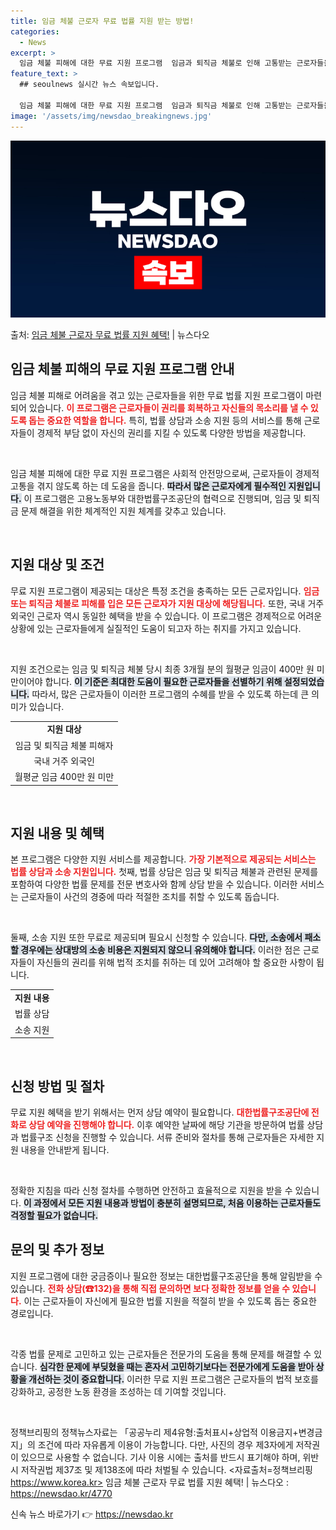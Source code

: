 ```yaml
---
title: 임금 체불 근로자 무료 법률 지원 받는 방법!
categories:
  - News
excerpt: >
  임금 체불 피해에 대한 무료 지원 프로그램  임금과 퇴직금 체불로 인해 고통받는 근로자들을 위해 다양한 무료…
feature_text: >
  ## seoulnews 실시간 뉴스 속보입니다.

  임금 체불 피해에 대한 무료 지원 프로그램  임금과 퇴직금 체불로 인해 고통받는 근로자들을 위해 다양한 무료…
image: '/assets/img/newsdao_breakingnews.jpg'
---
```


![뉴스다오 속보](/assets/img/newsdao_breakingnews.jpg)

<p>출처: <a href="https://newsdao.kr/4770" rel="dofollow">임금 체불 근로자 무료 법률 지원 혜택!</a> | 뉴스다오</p>

<h2 data-ke-size="size26">임금 체불 피해의 무료 지원 프로그램 안내</h2>

임금 체불 피해로 어려움을 겪고 있는 근로자들을 위한 무료 법률 지원 프로그램이 마련되어 있습니다. <b><span style="color: #ee2323;">이 프로그램은 근로자들이 권리를 회복하고 자신들의 목소리를 낼 수 있도록 돕는 중요한 역할을 합니다.</span></b> 특히, 법률 상담과 소송 지원 등의 서비스를 통해 근로자들이 경제적 부담 없이 자신의 권리를 지킬 수 있도록 다양한 방법을 제공합니다.

<p data-ke-size="size16">&nbsp;</p>

임금 체불 피해에 대한 무료 지원 프로그램은 사회적 안전망으로써, 근로자들이 경제적 고통을 겪지 않도록 하는 데 도움을 줍니다. <b><span style="background-color: #21538527;">따라서 많은 근로자에게 필수적인 지원입니다.</span></b> 이 프로그램은 고용노동부와 대한법률구조공단의 협력으로 진행되며, 임금 및 퇴직금 문제 해결을 위한 체계적인 지원 체계를 갖추고 있습니다. 

<p data-ke-size="size16">&nbsp;</p>

<h2 data-ke-size="size26">지원 대상 및 조건</h2>

무료 지원 프로그램이 제공되는 대상은 특정 조건을 충족하는 모든 근로자입니다. <b><span style="color: #ee2323;">임금 또는 퇴직금 체불로 피해를 입은 모든 근로자가 지원 대상에 해당됩니다.</span></b> 또한, 국내 거주 외국인 근로자 역시 동일한 혜택을 받을 수 있습니다. 이 프로그램은 경제적으로 어려운 상황에 있는 근로자들에게 실질적인 도움이 되고자 하는 취지를 가지고 있습니다.

<p data-ke-size="size16">&nbsp;</p>

지원 조건으로는 임금 및 퇴직금 체불 당시 최종 3개월 분의 월평균 임금이 400만 원 미만이어야 합니다. <b><span style="background-color: #21538527;">이 기준은 최대한 도움이 필요한 근로자들을 선별하기 위해 설정되었습니다.</span></b> 따라서, 많은 근로자들이 이러한 프로그램의 수혜를 받을 수 있도록 하는데 큰 의미가 있습니다.

<table>
    <tr>
        <td style="text-align: center; height: 17px;"><b>지원 대상</b></td>
    </tr>
    <tr>
        <td style="text-align: center; height: 17px;">임금 및 퇴직금 체불 피해자</td>
    </tr>
    <tr>
        <td style="text-align: center; height: 17px;">국내 거주 외국인</td>
    </tr>
    <tr>
        <td style="text-align: center; height: 17px;">월평균 임금 400만 원 미만</td>
    </tr>
</table>

<p data-ke-size="size16">&nbsp;</p>

<h2 data-ke-size="size26">지원 내용 및 혜택</h2>

본 프로그램은 다양한 지원 서비스를 제공합니다. <b><span style="color: #ee2323;">가장 기본적으로 제공되는 서비스는 법률 상담과 소송 지원입니다.</span></b> 첫째, 법률 상담은 임금 및 퇴직금 체불과 관련된 문제를 포함하여 다양한 법률 문제를 전문 변호사와 함께 상담 받을 수 있습니다. 이러한 서비스는 근로자들이 사건의 경중에 따라 적절한 조치를 취할 수 있도록 돕습니다.

<p data-ke-size="size16">&nbsp;</p>

둘째, 소송 지원 또한 무료로 제공되며 필요시 신청할 수 있습니다. <b><span style="background-color: #21538527;">다만, 소송에서 패소할 경우에는 상대방의 소송 비용은 지원되지 않으니 유의해야 합니다.</span></b> 이러한 점은 근로자들이 자신들의 권리를 위해 법적 조치를 취하는 데 있어 고려해야 할 중요한 사항이 됩니다.

<table>
    <tr>
        <td style="text-align: center; height: 17px;"><b>지원 내용</b></td>
    </tr>
    <tr>
        <td style="text-align: center; height: 17px;">법률 상담</td>
    </tr>
    <tr>
        <td style="text-align: center; height: 17px;">소송 지원</td>
    </tr>
</table>

<p data-ke-size="size16">&nbsp;</p>

<h2 data-ke-size="size26">신청 방법 및 절차</h2>

무료 지원 혜택을 받기 위해서는 먼저 상담 예약이 필요합니다. <b><span style="color: #ee2323;">대한법률구조공단에 전화로 상담 예약을 진행해야 합니다.</span></b> 이후 예약한 날짜에 해당 기관을 방문하여 법률 상담과 법률구조 신청을 진행할 수 있습니다. 서류 준비와 절차를 통해 근로자들은 자세한 지원 내용을 안내받게 됩니다.

<p data-ke-size="size16">&nbsp;</p>

정확한 지침을 따라 신청 절차를 수행하면 안전하고 효율적으로 지원을 받을 수 있습니다. <b><span style="background-color: #21538527;">이 과정에서 모든 지원 내용과 방법이 충분히 설명되므로, 처음 이용하는 근로자들도 걱정할 필요가 없습니다.</span></b>

<h2 data-ke-size="size26">문의 및 추가 정보</h2>

지원 프로그램에 대한 궁금증이나 필요한 정보는 대한법률구조공단을 통해 알림받을 수 있습니다. <b><span style="color: #ee2323;">전화 상담(☎132)을 통해 직접 문의하면 보다 정확한 정보를 얻을 수 있습니다.</span></b> 이는 근로자들이 자신에게 필요한 법률 지원을 적절히 받을 수 있도록 돕는 중요한 경로입니다.

<p data-ke-size="size16">&nbsp;</p>

각종 법률 문제로 고민하고 있는 근로자들은 전문가의 도움을 통해 문제를 해결할 수 있습니다. <b><span style="background-color: #21538527;">심각한 문제에 부딪혔을 때는 혼자서 고민하기보다는 전문가에게 도움을 받아 상황을 개선하는 것이 중요합니다.</span></b> 이러한 무료 지원 프로그램은 근로자들의 법적 보호를 강화하고, 공정한 노동 환경을 조성하는 데 기여할 것입니다.

<p data-ke-size="size16">&nbsp;</p>

정책브리핑의 정책뉴스자료는 「공공누리 제4유형:출처표시+상업적 이용금지+변경금지」의 조건에 따라 자유롭게 이용이 가능합니다. 다만, 사진의 경우 제3자에게 저작권이 있으므로 사용할 수 없습니다. 기사 이용 시에는 출처를 반드시 표기해야 하며, 위반 시 저작권법 제37조 및 제138조에 따라 처벌될 수 있습니다. <자료출처=정책브리핑 https://www.korea.kr> 임금 체불 근로자 무료 법률 지원 혜택! | 뉴스다오  : https://newsdao.kr/4770 

신속 뉴스 바로가기 👉 <a href="https://newsdao.kr" rel="dofollow">https://newsdao.kr</a>


